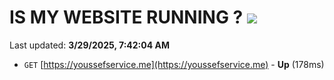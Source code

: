 # IS MY WEBSITE RUNNING ? [![](https://img.shields.io/static/v1?label=Sponsor&message=%E2%9D%A4&logo=GitHub&color=%23fe8e86)](https://github.com/sponsors/Youssef-Lehmam)

Last updated: **3/29/2025, 7:42:04 AM**

- `GET` [https://youssefservice.me](https://youssefservice.me) - **Up** (178ms)
